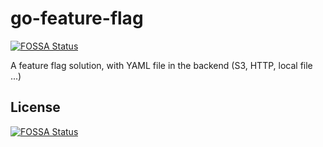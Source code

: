 # go-feature-flag
[![FOSSA Status](https://app.fossa.com/api/projects/git%2Bgithub.com%2Fthomaspoignant%2Fgo-feature-flag.svg?type=shield)](https://app.fossa.com/projects/git%2Bgithub.com%2Fthomaspoignant%2Fgo-feature-flag?ref=badge_shield)

A feature flag solution, with YAML file in the backend (S3, HTTP, local file ...)


## License
[![FOSSA Status](https://app.fossa.com/api/projects/git%2Bgithub.com%2Fthomaspoignant%2Fgo-feature-flag.svg?type=large)](https://app.fossa.com/projects/git%2Bgithub.com%2Fthomaspoignant%2Fgo-feature-flag?ref=badge_large)
